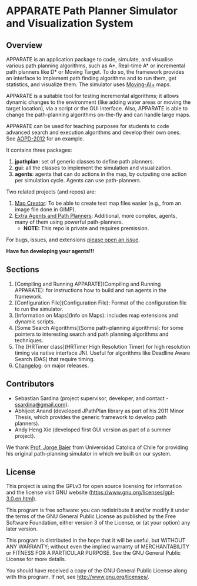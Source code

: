 #  APPARATE Path Planner Simulator and Visualization System

## Overview 

APPARATE is an application package to code, simulate, and visualise various path planning algorithms, such as A*, Real-time A* or incremental path planners like D* or Moving Target. 
To do so, the framework provides an interface to implement path finding algorithms and to run them, get statistics, and visualize them. The simulator uses [Moving-AI+](http://movingai.com/benchmarks/) maps.

APPARATE is a suitable tool for testing incremental algorithms; it allows dynamic changes to the environment (like adding water areas or moving the target location), via a script or the GUI interface. Also, APPARATE is able to change the path-planning algorithms on-the-fly and can handle large maps.

APPARATE can be used for teaching purposes for students to code advanced search and execution algorithms and develop their own ones. See [AOPD-2012](https://sites.google.com/site/aopd12/assignments/assignment-3-contest) for an example.

It contains three packages:

1. **jpathplan**: set of generic classes to define path planners.
2. **gui**: all the classes to implement the simulation and visualization.
3. **agents**: agents that can do actions in the map, by outputing one action per simulation cycle. Agents can use path-planners.

Two related projects (and repos) are:

1. [Map Creator](https://bitbucket.org/ssardina-research/apparate-mapcreator): To be able to create text map files easier (e.g., from an image file done in GIMP).
2. [Extra Agents and Path Planners](https://bitbucket.org/ssardina-research/apparate-agents-extras): Additional, more complex, agents, many of them using powerful path-planners. 
	* **NOTE:** This repo is private and requires premission.

For bugs, issues, and extensions [please open an issue](https://bitbucket.org/ssardina-research/apparate-simulator/issues?status=new&status=open).

**Have fun developing your agents!!!**

## Sections

1. [Compiling and Running APPARATE](Compiling and Running APPARATE): for instructions how to build and run agents in the framework.
2. [Configuration File](Configuration File): Format of the configuration file to run the simulator.
3. [Information on Maps](Info on Maps): includes map extensions and dynamic scripts.
4. [Some Search Algorithms](Some path-planning algorithms): for some pointers to interesting search and path planning algorithms and techniques.
5. The [HRTimer class](HRTimer High Resolution Timer) for high resolution timing via native interface JNI. Useful for algorithms like Deadline Aware Search (DAS) that require timing. 
6. [Changelog](Changelog): on major releases.
 

## Contributors

* Sebastian Sardina (project supervisor, developer, and contact - ssardina@gmail.com).
* Abhijeet Anand (developed JPathPlan library as part of his 2011 Minor Thesis, which provides the generic framework to develop path planners).
* Andy Heng Xie (developed first GUI version as part of a summer project).

We thank [Prof. Jorge Baier](http://jabaier.sitios.ing.uc.cl/index.php?page=main) from Universidad Catolica of Chile for providing his original path-planning simulator in which we built on our system.


## License

This project is using the GPLv3 for open source licensing for information and the license visit GNU website (https://www.gnu.org/licenses/gpl-3.0.en.html).

This program is free software: you can redistribute it and/or modify it under the terms of the GNU General Public License as published by the Free Software Foundation, either version 3 of the License, or (at your option) any later version.

This program is distributed in the hope that it will be useful, but WITHOUT ANY WARRANTY; without even the implied warranty of
MERCHANTABILITY or FITNESS FOR A PARTICULAR PURPOSE.  See the GNU General Public License for more details.

You should have received a copy of the GNU General Public License along with this program.  If not, see <http://www.gnu.org/licenses/>.